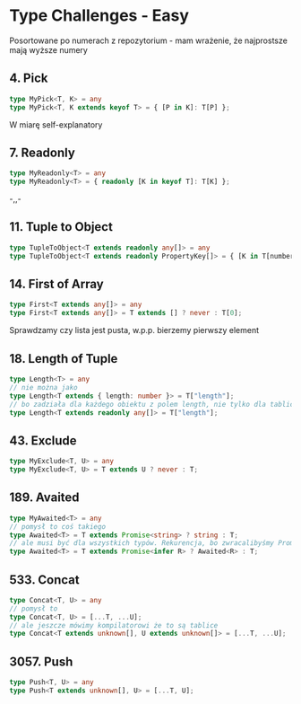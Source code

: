 # Type Challenges - Easy
Posortowane po numerach z repozytorium - mam wrażenie, że najprostsze mają wyższe numery

## 4. Pick

```typescript
type MyPick<T, K> = any
type MyPick<T, K extends keyof T> = { [P in K]: T[P] };
```

W miarę self-explanatory

## 7. Readonly

```typescript
type MyReadonly<T> = any
type MyReadonly<T> = { readonly [K in keyof T]: T[K] };
```

-,,-

## 11. Tuple to Object

```typescript
type TupleToObject<T extends readonly any[]> = any
type TupleToObject<T extends readonly PropertyKey[]> = { [K in T[number]]: K };
```

## 14. First of Array

```typescript
type First<T extends any[]> = any
type First<T extends any[]> = T extends [] ? never : T[0];
```
Sprawdzamy czy lista jest pusta, w.p.p. bierzemy pierwszy element

## 18. Length of Tuple

```typescript
type Length<T> = any
// nie można jako 
type Length<T extends { length: number }> = T["length"];
// bo zadziała dla każdego obiektu z polem length, nie tylko dla tablic
type Length<T extends readonly any[]> = T["length"];
```


## 43. Exclude

```typescript
type MyExclude<T, U> = any
type MyExclude<T, U> = T extends U ? never : T;
```

## 189. Avaited

```typescript
type MyAwaited<T> = any
// pomysł to coś takiego
type Awaited<T> = T extends Promise<string> ? string : T;
// ale musi być dla wszystkich typów. Rekurencja, bo zwracalibyśmy Promise<Promise<R>>
type Awaited<T> = T extends Promise<infer R> ? Awaited<R> : T;
```

## 533. Concat

```typescript
type Concat<T, U> = any
// pomysł to 
type Concat<T, U> = [...T, ...U];
// ale jeszcze mówimy kompilatorowi że to są tablice
type Concat<T extends unknown[], U extends unknown[]> = [...T, ...U];
```

## 3057. Push

```typescript
type Push<T, U> = any
type Push<T extends unknown[], U> = [...T, U];
```
